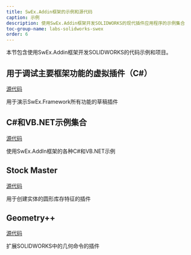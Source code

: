 ```yaml
---
title: SwEx.Addin框架的示例和源代码
caption: 示例
description: 使用SwEx.Addin框架开发SOLIDWORKS的现代插件应用程序的示例集合
toc-group-name: labs-solidworks-swex
order: 6
---
```

本节包含使用SwEx.Addin框架开发SOLIDWORKS的代码示例和项目。

## 用于调试主要框架功能的虚拟插件（C#）

[源代码](https://github.com/codestackdev/swex-addin/tree/master/AddInExample)

用于演示SwEx.Framework所有功能的草稿插件

## C#和VB.NET示例集合

[源代码](https://github.com/codestackdev/swex-examples/tree/master/add-in)

使用SwEx.AddIn框架的各种C#和VB.NET示例

## Stock Master

[源代码](https://github.com/codestackdev/stock-fit-geometry)

用于创建实体的圆形库存特征的插件

## Geometry++

[源代码](https://github.com/codestackdev/geometry-plus-plus)

扩展SOLIDWORKS中的几何命令的插件